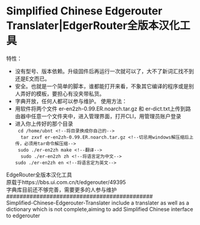 # Simplified Chinese Edgerouter Translater|EdgerRouter全版本汉化工具
特性：
- 没有型号、版本依赖。升级固件后再运行一次就可以了，大不了新词汇找不到还是E文而已。
- 安全。也就是一个简单的脚本，谁都能打开来看，不象其它编译的程序或是别人弄好的模板，要担心有没夹带私货。
- 字典开放，任何人都可以参与维护。
使用方法：
- 用软件将两个文件  er-en2zh-0.99.ER.noarch.tar.gz 和  er-dict.txt上传到路由器中任意一个文件夹中，进入管理界面，打开CLI，用管理员账户登录
- 进入你上传好的那个目录  
``` cd /home/ubnt <!--将目录换成你自己的-->```   
```  tar zxvf er-en2zh-0.99.ER.noarch.tar.gz <!--切忌用windows解压缩后上传，必须用tar命令解压缩-->```   
``` sudo ./er-en2zh make <!--翻译-->```   
```  sudo ./er-en2zh zh <!--将语言定为中文-->```  
``` sudo ./er-en2zh en <!--将语言定为英文--> ```     
  
EdgeRouter全版本汉化工具   
原载于https://bbs.ui.com.cn/t/edgerouter/49395     
字典库目前还不够完善，需要更多的人参与维护
############################################   
Simplified-Chinese-Edgerouter-Translater include a translater as well as a dictionary which is not complete,aiming to add Simplified Chinese interface to edgerouter
